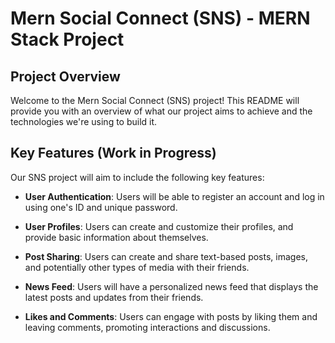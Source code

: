 # Mern Social Connect (SNS) - MERN Stack Project

## Project Overview

Welcome to the Mern Social Connect (SNS) project! This README will provide you with an overview of what our project aims to achieve and the technologies we're using to build it.

## Key Features (Work in Progress)

Our SNS project will aim to include the following key features:

- **User Authentication**: Users will be able to register an account and log in using one's ID and unique password.

- **User Profiles**: Users can create and customize their profiles, and provide basic information about themselves.

- **Post Sharing**: Users can create and share text-based posts, images, and potentially other types of media with their friends.

- **News Feed**: Users will have a personalized news feed that displays the latest posts and updates from their friends.

- **Likes and Comments**: Users can engage with posts by liking them and leaving comments, promoting interactions and discussions.
